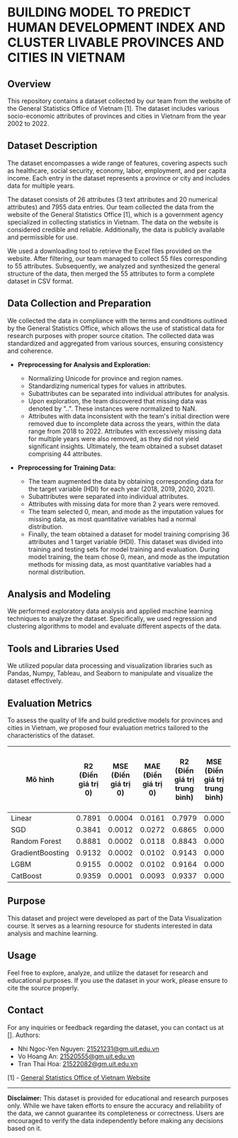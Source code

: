 #  BUILDING MODEL TO PREDICT HUMAN DEVELOPMENT INDEX AND CLUSTER LIVABLE PROVINCES AND CITIES IN VIETNAM

## Overview

This repository contains a dataset collected by our team from the website of the General Statistics Office of Vietnam [1]. The dataset includes various socio-economic attributes of provinces and cities in Vietnam from the year 2002 to 2022.

## Dataset Description

The dataset encompasses a wide range of features, covering aspects such as healthcare, social security, economy, labor, employment, and per capita income. Each entry in the dataset represents a province or city and includes data for multiple years. 

The dataset consists of 26 attributes (3 text attributes and 20 numerical attributes) and 7955 data entries. Our team collected the data from the website of the General Statistics Office [1], which is a government agency specialized in collecting statistics in Vietnam. The data on the website is considered credible and reliable. Additionally, the data is publicly available and permissible for use.

We used a downloading tool to retrieve the Excel files provided on the website. After filtering, our team managed to collect 55 files corresponding to 55 attributes. Subsequently, we analyzed and synthesized the general structure of the data, then merged the 55 attributes to form a complete dataset in CSV format. 

## Data Collection and Preparation

We collected the data in compliance with the terms and conditions outlined by the General Statistics Office, which allows the use of statistical data for research purposes with proper source citation. The collected data was standardized and aggregated from various sources, ensuring consistency and coherence.

- **Preprocessing for Analysis and Exploration:**
  - Normalizing Unicode for province and region names.
  - Standardizing numerical types for values in attributes.
  - Subattributes can be separated into individual attributes for analysis.
  - Upon exploration, the team discovered that missing data was denoted by "..". These instances were normalized to NaN.
  - Attributes with data inconsistent with the team's initial direction were removed due to incomplete data across the years, within the data range from 2018 to 2022. Attributes with excessively missing data for multiple years were also removed, as they did not yield significant insights. Ultimately, the team obtained a subset dataset comprising 44 attributes.

- **Preprocessing for Training Data:**
  - The team augmented the data by obtaining corresponding data for the target variable (HDI) for each year (2018, 2019, 2020, 2021).
  - Subattributes were separated into individual attributes.
  - Attributes with missing data for more than 2 years were removed.
  - The team selected 0, mean, and mode as the imputation values for missing data, as most quantitative variables had a normal distribution.
  - Finally, the team obtained a dataset for model training comprising 36 attributes and 1 target variable (HDI). This dataset was divided into training and testing sets for model training and evaluation. During model training, the team chose 0, mean, and mode as the imputation methods for missing data, as most quantitative variables had a normal distribution.


## Analysis and Modeling

We performed exploratory data analysis and applied machine learning techniques to analyze the dataset. Specifically, we used regression and clustering algorithms to model and evaluate different aspects of the data.

## Tools and Libraries Used

We utilized popular data processing and visualization libraries such as Pandas, Numpy, Tableau, and Seaborn to manipulate and visualize the dataset effectively.

## Evaluation Metrics

To assess the quality of life and build predictive models for provinces and cities in Vietnam, we proposed four evaluation metrics tailored to the characteristics of the dataset.

| Mô hình           | R2 (Điền giá trị 0) | MSE (Điền giá trị 0) | MAE (Điền giá trị 0) | R2 (Điền giá trị trung bình) | MSE (Điền giá trị trung bình) | MAE (Điền giá trị trung bình) | R2 (Điền giá trị xuất hiện nhiều nhất) | MSE (Điền giá trị xuất hiện nhiều nhất) | MAE (Điền giá trị xuất hiện nhiều nhất) |
|------------------|---------------------|----------------------|----------------------|-------------------------------|--------------------------------|---------------------------------|--------------------------------------|---------------------------------------|---------------------------------------|
| Linear           | 0.7891              | 0.0004               | 0.0161               | 0.7979                        | 0.000                          | 0.0158                          | 0.7979                               | 0.0004                                | 0.0158                                |
| SGD              | 0.3841              | 0.0012               | 0.0272               | 0.6865                        | 0.000                          | 0.0212                          | 0.6865                               | 0.0006                                | 0.0212                                |
| Random Forest    | 0.8881              | 0.0002               | 0.0118               | 0.8843                        | 0.000                          | 0.0123                          | 0.8843                               | 0.0002                                | 0.0123                                |
| GradientBoosting | 0.9132              | 0.0002               | 0.0102               | 0.9143                        | 0.000                          | 0.0103                          | 0.9143                               | 0.0002                                | 0.0103                                |
| LGBM             | 0.9155              | 0.0002               | 0.0102               | 0.9164                        | 0.000                          | 0.0101                          | 0.9164                               | 0.0002                                | 0.0101                                |
| CatBoost         | 0.9359              | 0.0001               | 0.0093               | 0.9337                        | 0.000                          | 0.0096                          | 0.9337                               | 0.0001                                | 0.0096                                |

## Purpose

This dataset and project were developed as part of the Data Visualization course. It serves as a learning resource for students interested in data analysis and machine learning.

## Usage

Feel free to explore, analyze, and utilize the dataset for research and educational purposes. If you use the dataset in your work, please ensure to cite the source properly.

## Contact

For any inquiries or feedback regarding the dataset, you can contact us at [].
Authors:
- Nhi Ngoc-Yen Nguyen: [21521231@gm.uit.edu.vn](mailto:21521231@gm.uit.edu.vn)
- Vo Hoang An: [21520555@gm.uit.edu.vn](mailto:21520555@gm.uit.edu.vn)
- Tran Thai Hoa: [21522082@gm.uit.edu.vn](mailto:21522082@gm.uit.edu.vn)


[1] - [General Statistics Office of Vietnam Website](https://www.gso.gov.vn/)

---

**Disclaimer:** This dataset is provided for educational and research purposes only. While we have taken efforts to ensure the accuracy and reliability of the data, we cannot guarantee its completeness or correctness. Users are encouraged to verify the data independently before making any decisions based on it.